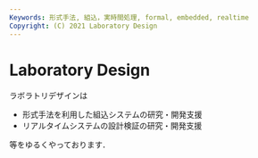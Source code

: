 ```yaml
---
Keywords: 形式手法, 組込，実時間処理, formal, embedded, realtime  
Copyright: (C) 2021 Laboratory Design  
---
```


# Laboratory Design
ラボラトリデザインは  

- 形式手法を利用した組込システムの研究・開発支援  
- リアルタイムシステムの設計検証の研究・開発支援  

等をゆるくやっております．
